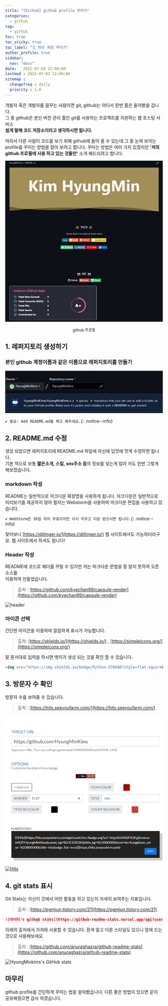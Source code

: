 ```yaml
---
title: "[Github] github profile 꾸미기"
categories:
  - github
tag:
  - github
toc: true
toc_sticky: true
toc_label: "깃 허브 계정 꾸미기"
author_profile: true
sidebar:
  nav: "docs"
date:   2022-07-03 12:00:00
lastmod : 2022-07-03 12:00:00
sitemap :
  changefreq : daily
  priority : 1.0
---
```

개발자 혹은 개발자를 꿈꾸는 사람이면 git, github는 어디서 한번 쯤은 들어봤을 겁니다. <br>
그 중 github은 분산 버전 관리 툴인 git를 사용하는 프로젝트를 지원하는 웹 호스팅 서비스 <br>
**쉽게 말해 코드 저장소이라고 생각하시면 됩니다.**

따라서 다른 사람이 코드를 보기 위해 github에 들어 올 수 있는데 그 중 눈에 보이는 profile를 꾸미는 방법을 알아 보려고 합니다.
꾸미는 방법은 여러 가지 있겠지만 **'저의 github 프로필에 사용 하고 있는 것들만'** 소개 해드리려고 합니다.

![image](/assets/post/2022-07-03-git-profile-adornment-01/git_profile.png)
<p align="center" style="font-size: 12px">github 프로필</p>

## 1. 레퍼지토리 생성하기
### 본인 github 계정이름과 같은 이름으로 레퍼지토리를 만들기
![image](/assets/post/2022-07-03-git-profile-adornment-01/profile_repository.png)

`✔️ 중요: Add README.md를 체크 해주세요.`{: .notice--info}

## 2. README.md 수정
생성 되었으면 레퍼지토리에 README.md 파일에 자신에 입맛에 맛게 수정하면 됩니다.
<br>
기본 적으로 보통 **짧은소개, 스킬, sns주소 등**의 정보를 넣는게 많아 저도 한번 그렇게 해보겠습니다.

### markdown 작성
README는 일반적으로 마크다운 확장명을 사용하게 됩니다. 마크다운은 일반적으로 미리보기를 제공하지 않아 필자는 Webstorm을 사용하여 마크다운 편집을 사용하고 있습니다.<br>


`✔️ WebStorm은 30일 까지 무료이지만 다시 지우고 다운 받으시면 됩니다.`{: .notice--info}


찾아보니 [https://dillinger.io/](https://dillinger.io/) 웹 사이트에서도 가능하더라구요. 웹 사이트에서 하셔도 됩니다!

### Header 작성
README에 코드로 해더를 꾸밀 수 있지만 저는 마크다운 문법을 잘 알지 못하여 오픈 소스를 <br> 
이용하여 만들었습니다.  
>출처 : [https://github.com/kyechan99/capsule-render](https://github.com/kyechan99/capsule-render)

![header](https://capsule-render.vercel.app/api?type=cylinder&color=auto&height=300&section=header&text=HELLO&fontSize=90)

### 아이콘 선택
간단한 아이콘을 이용하여 깔끔하게 표시가 가능합니다.
> 출처: [https://shields.io/](https://shields.io/) , [https://simpleicons.org/](https://simpleicons.org/)

밑 문서대로 입력을 하시면 뱃지가 생성 되는 것을 확인 할 수 있습니다.
```html
<img src="https://img.shields.io/badge/Python-3766AB?style=flat-square&logo=Python&logoColor=white"/></a>&nbsp
```

## 3. 방문자 수 확인
방문자 수를 보여줄 수 있습니다.
> 출처 : [https://hits.seeyoufarm.com/](https://hits.seeyoufarm.com/)

![image](/assets/post/2022-07-03-git-profile-adornment-01/hit_ex.png)

[![Hits](https://hits.seeyoufarm.com/api/count/incr/badge.svg?url=https%3A%2F%2Fgithub.com%2FHyungMinKims&count_bg=%23C83D3D&title_bg=%23000000&icon=ko-fi.svg&icon_color=%23B00000&title=hits&edge_flat=true)](https://hits.seeyoufarm.com)

## 4. git stats 표시
Git Stats는 자신이 깃에서 어떤 활동을 하고 있는지 자세히 보여주는 지표입니다.
> 출처 : [https://pgmjun.tistory.com/21](https://pgmjun.tistory.com/21)

```markdown
![아이디's github stats](https://github-readme-stats.vercel.app/api?username=아이디&show_icons=true)
```
아래의 출처에서 가져와 사용할 수 있습니다. 흰색 말고 다른 스타일도 있으니 맘에 드는 것으로 사용해보세요.

> 출처 : [https://github.com/anuraghazra/github-readme-stats](https://github.com/anuraghazra/github-readme-stats)
 
![HyungMinkims's GitHub stats](https://github-readme-stats.vercel.app/api?username=HyungMinkims&show_icons=true&theme=dracula)

## 마무리
github profile를 간단하게 꾸미는 법을 알아봤습니다. 다른 좋은 방법이 있으면 같이 공유해줬으면 감사 하겠습니다.